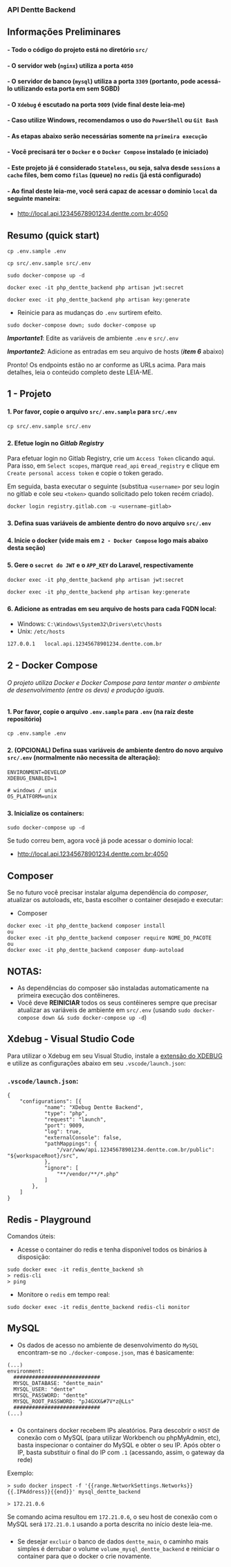 
### API Dentte Backend
## Informações Preliminares

#### - Todo o código do projeto está no diretório `src/`
#### - O servidor web (`nginx`) utiliza a porta `4050`
#### - O servidor de banco (`mysql`) utiliza a porta `3309` (portanto, pode acessá-lo utilizando esta porta em sem SGBD)
#### - O `Xdebug` é escutado na porta `9009` (vide final deste leia-me)
#### - Caso utilize Windows, recomendamos o uso do `PowerShell` ou `Git Bash`
#### - As etapas abaixo serão necessárias somente na `primeira execução`
#### - Você precisará ter o `Docker` e o `Docker Compose` instalado (e iniciado)
#### - Este projeto já é considerado `Stateless`, ou seja, salva desde `sessions` a `cache` files, bem como `filas` (queue) no `redis` (já está configurado)
#### - Ao final deste leia-me, você será capaz de acessar o dominio `local` da seguinte maneira:

- http://local.api.12345678901234.dentte.com.br:4050

###

## Resumo (quick start)


```shell
cp .env.sample .env
```

```shell
cp src/.env.sample src/.env
```

```shell
sudo docker-compose up -d
```

```shell
docker exec -it php_dentte_backend php artisan jwt:secret
```

```shell
docker exec -it php_dentte_backend php artisan key:generate
```

- Reinicie para as mudanças do `.env` surtirem efeito.

```shell
sudo docker-compose down; sudo docker-compose up 
```

**_Importante1_**: Edite as variáveis de ambiente `.env` e `src/.env`

**_Importante2_**: Adicione as entradas em seu arquivo de hosts (**_item 6_** abaixo)

Pronto! Os endpoints estão no ar conforme as URLs acima. Para mais detalhes, leia o conteúdo completo deste LEIA-ME.

###

## 1 - Projeto

#### 1. Por favor, copie o arquivo `src/.env.sample` para `src/.env` 

```shell
cp src/.env.sample src/.env
```

###
#### 2. Efetue login no _Gitlab Registry_

Para efetuar login no Gitlab Registry, crie um `Access Token` <a hred="https://gitlab.com/-/profile/personal_access_tokens">clicando aqui</a>. Para isso, em `Select scopes`, marque `read_api` e`read_registry` e clique em `Create personal access token` e copie o  token gerado.

Em seguida, basta executar o seguinte (substitua `<username>` por seu login no gitlab e cole seu `<token>` quando solicitado pelo token recém criado).

```shell
docker login registry.gitlab.com -u <username-gitlab>
```

###
#### 3. Defina suas variáveis de ambiente dentro do novo arquivo `src/.env`

###
#### 4. Inicie o docker (vide mais em `2 - Docker Compose` logo mais abaixo desta seção)


###
#### 5. Gere o `secret do JWT` e o `APP_KEY` do Laravel, respectivamente

```shell
docker exec -it php_dentte_backend php artisan jwt:secret
```

```shell
docker exec -it php_dentte_backend php artisan key:generate
```

###
#### 6. Adicione as entradas em seu arquivo de hosts para cada FQDN local:

- Windows: `C:\Windows\System32\Drivers\etc\hosts`
- Unix: `/etc/hosts`

```shell
127.0.0.1   local.api.12345678901234.dentte.com.br
```

## 2 - Docker Compose

###### O projeto utiliza _Docker_ e _Docker Compose_ para tentar manter o ambiente de desenvolvimento (entre os devs) e produção iguais.

#### 1. Por favor, copie o arquivo `.env.sample` para `.env` (na raíz deste repositório)

```shell
cp .env.sample .env
```

###
#### 2. (OPCIONAL) Defina suas variáveis de ambiente dentro do novo arquivo `src/.env` (normalmente não necessita de alteração):

```shell
ENVIRONMENT=DEVELOP
XDEBUG_ENABLED=1

# windows / unix
OS_PLATFORM=unix
```

###
#### 3. Inicialize os containers:

```shell
sudo docker-compose up -d
```

Se tudo correu bem, agora você já pode acessar o dominio local:

- http://local.api.12345678901234.dentte.com.br:4050


###

## Composer 

Se no futuro você precisar instalar alguma dependência do _composer_, atualizar os autoloads, etc, basta escolher o container desejado e executar:

- Composer
```shell
docker exec -it php_dentte_backend composer install
ou
docker exec -it php_dentte_backend composer require NOME_DO_PACOTE
ou
docker exec -it php_dentte_backend composer dump-autoload
```

## NOTAS:

- As dependências do composer são instaladas automaticamente na primeira execução dos contêineres.
- Você deve **REINICIAR** todos os seus contêineres sempre que precisar atualizar as variáveis de ambiente em `src/.env` (usando `sudo docker-compose down && sudo docker-compose up -d`)


## Xdebug - Visual Studio Code

Para utilizar o Xdebug em seu Visual Studio, instale a <a href="https://marketplace.visualstudio.com/items?itemName=xdebug.php-debug">extensão do XDEBUG</a> e utilize as configurações abaixo em seu `.vscode/launch.json`:


### `.vscode/launch.json`:

```shell
{
    "configurations": [{
            "name": "XDebug Dentte Backend",
            "type": "php",
            "request": "launch",
            "port": 9009,
            "log": true,
            "externalConsole": false,
            "pathMappings": {
                "/var/www/api.12345678901234.dentte.com.br/public": "${workspaceRoot}/src",
            },
            "ignore": [
                "**/vendor/**/*.php"
            ]
        },
    ]
}
```


## Redis - Playground

Comandos úteis:

- Acesse o container do redis e tenha disponível todos os binários à disposição:

```shell
sudo docker exec -it redis_dentte_backend sh
> redis-cli
> ping
```

- Monitore o `redis` em tempo real:

```shell
sudo docker exec -it redis_dentte_backend redis-cli monitor
```

## MySQL

- Os dados de acesso no ambiente de desenvolvimento do `MySQL` encontram-se no `./docker-compose.json`, mas é basicamente:

```shell
(...)
environment:
  ############################
  MYSQL_DATABASE: "dentte_main"
  MYSQL_USER: "dentte"
  MYSQL_PASSWORD: "dentte"
  MYSQL_ROOT_PASSWORD: "pJ4GXX&#7V*z@LLs"
  ############################
(...)
```

###
- Os containers docker recebem IPs aleatórios. Para descobrir o `HOST` de conexão com o MySQL (para utilizar Workbench ou phpMyAdmin, etc), basta inspecionar o container do MySQL e obter o seu IP. Após obter o IP, basta substituir o final do IP com `.1` (acessando, assim, o gateway da rede)

Exemplo:

```shell
> sudo docker inspect -f '{{range.NetworkSettings.Networks}}{{.IPAddress}}{{end}}' mysql_dentte_backend

> 172.21.0.6
```

Se comando acima resultou em `172.21.0.6`, o seu host de conexão com o MySQL será `172.21.0.1` usando a porta descrita no início deste leia-me.

###
- Se desejar `excluir` o banco de dados `dentte_main`, o caminho mais simples é derrubar o volume `volume_mysql_dentte_backend` e reiniciar o container para que o docker o crie novamente.